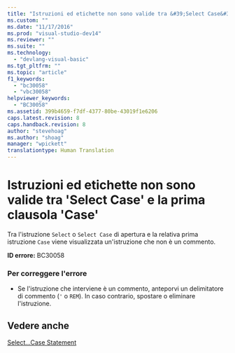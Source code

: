 ```yaml
---
title: "Istruzioni ed etichette non sono valide tra &#39;Select Case&#39; e la prima clausola &#39;Case&#39; | Microsoft Docs"
ms.custom: ""
ms.date: "11/17/2016"
ms.prod: "visual-studio-dev14"
ms.reviewer: ""
ms.suite: ""
ms.technology: 
  - "devlang-visual-basic"
ms.tgt_pltfrm: ""
ms.topic: "article"
f1_keywords: 
  - "bc30058"
  - "vbc30058"
helpviewer_keywords: 
  - "BC30058"
ms.assetid: 399b4659-f7df-4377-80be-43019f1e6206
caps.latest.revision: 8
caps.handback.revision: 8
author: "stevehoag"
ms.author: "shoag"
manager: "wpickett"
translationtype: Human Translation
---
```

# Istruzioni ed etichette non sono valide tra &#39;Select Case&#39; e la prima clausola &#39;Case&#39;
Tra l'istruzione `Select` o `Select Case` di apertura e la relativa prima istruzione `Case` viene visualizzata un'istruzione che non è un commento.  
  
 **ID errore:** BC30058  
  
### Per correggere l'errore  
  
-   Se l'istruzione che interviene è un commento, anteporvi un delimitatore di commento \(`'` o `REM`\). In caso contrario, spostare o eliminare l'istruzione.  
  
## Vedere anche  
 [Select...Case Statement](../../visual-basic/language-reference/statements/select-case-statement.md)
